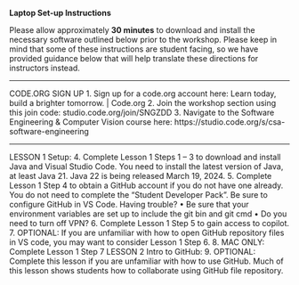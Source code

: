 <b>Laptop Set-up Instructions</b>


Please allow approximately <b>30 minutes</b> to download and install the necessary software outlined below prior to the workshop. 
Please keep in mind that some of these instructions are student facing, so we have provided guidance below that will help translate these directions for instructors instead.

<hr>
CODE.ORG SIGN UP
1.	Sign up for a code.org account here: Learn today, build a brighter tomorrow. | Code.org
2.	Join the workshop section using this join code: studio.code.org/join/SNGZDD
3.	Navigate to the Software Engineering & Computer Vision course here: https://studio.code.org/s/csa-software-engineering

<hr>
LESSON 1 Setup: 
4.	Complete Lesson 1 Steps 1 – 3 to download and install Java and Visual Studio Code. You need to install the latest version of Java, at least Java 21. Java 22 is being released March 19, 2024. 
5.	Complete Lesson 1 Step 4 to obtain a GitHub account if you do not have one already. You do not need to complete the “Student Developer Pack”. Be sure to configure GitHub in VS Code. 
Having trouble?
•	Be sure that your environment variables are set up to include the git bin and git cmd
•	Do you need to turn off VPN?
6.	Complete Lesson 1 Step 5 to gain access to copilot.
7.	OPTIONAL: If you are unfamiliar with how to open GitHub repository files in VS code, you may want to consider Lesson 1 Step 6. 
8.	MAC ONLY: Complete Lesson 1 Step 7
LESSON 2 Intro to GitHub:
9.	OPTIONAL: Complete this lesson if you are unfamiliar with how to use GitHub. Much of this lesson shows students how to collaborate using GitHub file repository. 

